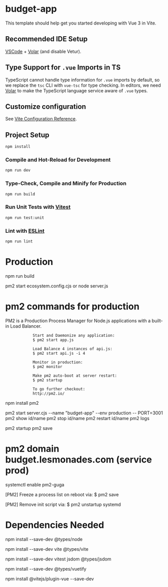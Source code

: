 # budget-app

This template should help get you started developing with Vue 3 in Vite.

## Recommended IDE Setup

[VSCode](https://code.visualstudio.com/) + [Volar](https://marketplace.visualstudio.com/items?itemName=Vue.volar) (and disable Vetur).

## Type Support for `.vue` Imports in TS

TypeScript cannot handle type information for `.vue` imports by default, so we replace the `tsc` CLI with `vue-tsc` for type checking. In editors, we need [Volar](https://marketplace.visualstudio.com/items?itemName=Vue.volar) to make the TypeScript language service aware of `.vue` types.

## Customize configuration

See [Vite Configuration Reference](https://vitejs.dev/config/).

## Project Setup

```sh
npm install
```

### Compile and Hot-Reload for Development

```sh
npm run dev
```

### Type-Check, Compile and Minify for Production

```sh
npm run build
```

### Run Unit Tests with [Vitest](https://vitest.dev/)

```sh
npm run test:unit
```

### Lint with [ESLint](https://eslint.org/)

```sh
npm run lint
```

# Production

npm run build

pm2 start ecosystem.config.cjs
or
node server.js

# pm2 commands for production

PM2 is a Production Process Manager for Node.js applications
with a built-in Load Balancer.

                Start and Daemonize any application:
                $ pm2 start app.js

                Load Balance 4 instances of api.js:
                $ pm2 start api.js -i 4

                Monitor in production:
                $ pm2 monitor

                Make pm2 auto-boot at server restart:
                $ pm2 startup

                To go further checkout:
                http://pm2.io/

npm install pm2

pm2 start server.cjs --name "budget-app" --env production -- PORT=3001
pm2 show id/name
pm2 stop id/name
pm2 restart id/name
pm2 logs

pm2 startup
pm2 save

# pm2 domain budget.lesmonades.com (service prod)

systemctl enable pm2-guga

[PM2] Freeze a process list on reboot via:
$ pm2 save

[PM2] Remove init script via:
$ pm2 unstartup systemd

# Dependencies Needed
npm install --save-dev @types/node

npm install --save-dev vite @types/vite

npm install --save-dev vitest jsdom @types/jsdom

npm install --save-dev @types/vuetify

npm install @vitejs/plugin-vue --save-dev
